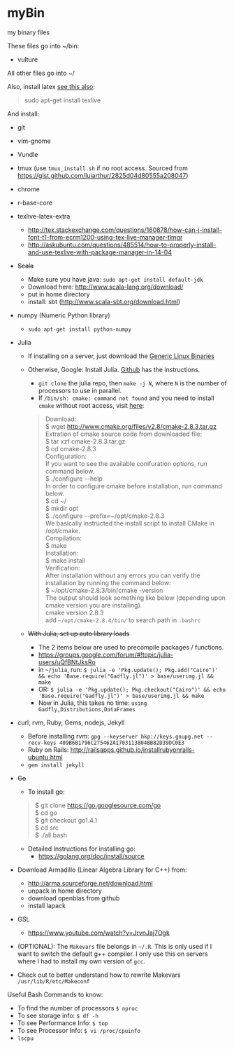 # myBin
my binary files

These files go into ~/bin:
- vulture

All other files go into ~/

Also, install latex [see this also](http://tex.stackexchange.com/questions/106113/is-there-any-way-to-have-a-latex-compiler-on-a-mac-without-root-access):
> sudo apt-get install texlive

And install:
- git
- vim-gnome
- Vundle
- tmux (use `tmux_install.sh` if no root access. Sourced from https://gist.github.com/luiarthur/2825d04d80555a208047)
- chrome
- r-base-core
- texlive-latex-extra
    - http://tex.stackexchange.com/questions/160878/how-can-i-install-font-t1-from-ecrm1200-using-tex-live-manager-tlmgr
    - http://askubuntu.com/questions/485514/how-to-properly-install-and-use-texlive-with-package-manager-in-14-04
- ~~Scala~~
    - Make sure you have java: `sudo apt-get install default-jdk`
    - Download here: http://www.scala-lang.org/download/
    - put in home directory 
    - install: sbt (http://www.scala-sbt.org/download.html)
- numpy (Numeric Python library)
    - `sudo apt-get install python-numpy`
- Julia
    - If installing on a server, just download the [Generic Linux Binaries](http://julialang.org/downloads/)
    - Otherwise, Google: Install Julia. [Github](https://github.com/JuliaLang/julia) has the instructions. 
        - `git clone` the julia repo, then `make -j N`, where `N` is the number of processors to use in parallel.
        - If `/bin/sh: cmake: command not found` and you need to install `cmake` without root access, visit [here](http://geeksww.com/tutorials/operating_systems/linux/installation/downloading_compiling_and_installing_cmake_on_linux.php): 

        > Download:  
        > $ wget http://www.cmake.org/files/v2.8/cmake-2.8.3.tar.gz  
        > Extration of cmake source code from downloaded file:  
        > $ tar xzf cmake-2.8.3.tar.gz  
        > $ cd cmake-2.8.3  
        > Configuration:  
        > If you want to see the available conifuration options, run command below.  
        > $ ./configure --help  
        > In order to configure cmake before installation, run command below.  
        > $ cd ~/  
        > $ mkdir opt  
        > $ ./configure --prefix=~/opt/cmake-2.8.3  
        > We basically instructed the install script to install CMake in /opt/cmake.  
        > Compilation:  
        > $ make  
        > Installation:  
        > $ make install  
        > Verification:  
        > After installation without any errors you can verify the installation by running the command below:  
        > $ ~/opt/cmake-2.8.3/bin/cmake -version  
        > The output should look something like below (depending upon cmake version you are installing).  
        > cmake version 2.8.3  
        > add `~/opt/cmake-2.8.4/bin/` to search path in `.bashrc`
        
    - ~~With Julia, set up auto library loads~~
      - The 2 items below are used to precompile packages / functions.
      - https://groups.google.com/forum/#!topic/julia-users/uQfBNtJksRo
      - in `~/julia`, run: `$ julia -e 'Pkg.update(); Pkg.add("Cairo")' && echo 'Base.require("Gadfly.jl")' > base/userimg.jl && make`
      - OR: `$ julia -e 'Pkg.update(); Pkg.checkout("Cairo")' && echo 'Base.require("Gadfly.jl")' > base/userimg.jl && make`
      - Now in Julia, this takes no time: `using Gadfly,Distributions,DataFrames`
- curl, rvm, Ruby, Gems, nodejs, Jekyll
    - Before installing rvm: `gpg --keyserver hkp://keys.gnupg.net --recv-keys 409B6B1796C275462A1703113804BB82D39DC0E3`
    - Ruby on Rails: http://railsapps.github.io/installrubyonrails-ubuntu.html
    - `gem install jekyll`
- ~~Go~~
    - To install go:
    
    > $ git clone https://go.googlesource.com/go  
    > $ cd go  
    > $ git checkout go1.4.1  
    > $ cd src  
    > $ ./all.bash  

    - Detailed Instructions for installing go:
        - https://golang.org/doc/install/source 
- Download Armadillo (Linear Algebra Library for C++) from:
    - http://arma.sourceforge.net/download.html
    - unpack in home directory
    - download openblas from github
    - install lapack

- GSL
  - https://www.youtube.com/watch?v=JrvnJaj7Ogk

- (OPTIONAL): The `Makevars` file belongs in `~/.R`. This is only used if I want to switch the default g++ compiler. I only use this on servers where I had to install my own version of `gcc`.
- Check out to better understand how to rewrite Makevars `/usr/lib/R/etc/Makeconf` 
 

Useful Bash Commands to know:

- To find the number of processors
    `$ nproc`
- To see storage info:
    `$ df -h`
- To see Performance Info:
    `$ top`
- To see Processor Info:
    `$ vi /proc/cpuinfo`
- `lscpu`
